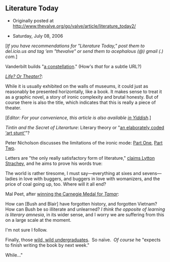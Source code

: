 ## Literature Today

 * Originally posted at http://www.thevalve.org/go/valve/article/literature_today2/

* Saturday, July 08, 2006 

\[_If you have recommendations for "Literature Today," post them to del.icio.us and tag ‘em "thevalve" or send them to acephalous (@) gmail (.) com._\]

Vanderbilt builds "[a constellation](http://www.vanderbilt.edu/news/releases/2006/5/25/five-prominent-african-american-literature-scholars-to-move-to-vanderbilt-hortense-spillers-houston-baker-among-new-hires)."  (How's _that_ for a subtle URL?)

[_Life? Or Theater?_](http://www.forward.com/articles/8053):

While it is usually exhibited on the walls of museums, it could just as reasonably be presented horizontally, like a book. It makes sense to treat it as a graphic novel, a story of ironic complexity and brutal honesty. But of course there is also the title, which indicates that this is really a piece of theater.

\[_Editor: For your convenience, this article is also available [in Yiddish](http://yiddish.forward.com/)_.\]

_Tintin and the Secret of Literarture_: Literary theory or "[an elaborately coded ‘art stunt'](http://www.timesonline.co.uk/article/0,,923-2258995,00.html)"?

Peter Nicholson discusses the limitations of the ironic mode: [Part One](http://3quarksdaily.blogs.com/3quarksdaily/2005/09/poetry_and_cult.html), [Part Two](http://3quarksdaily.blogs.com/3quarksdaily/2005/10/poetry_and_cult.html).

Letters are "the only really satisfactory form of literature," [claims Lytton Strachey](http://www.courier-journal.com/apps/pbcs.dll/article?AID=/20060708/FEATURES06/607080351/1010/FEATURES), and he aims to prove his words true: 

The world is rather tiresome, I must say—everything at sixes and sevens—ladies in love with buggers, and buggers in love with womanizers, and the price of coal going up, too. Where will it all end?

Mal Peet, after [winning the Carnegie Medal for _Tamar_](http://enjoyment.independent.co.uk/books/news/article1166498.ece):

How can [Bush and Blair] have forgotten history, and forgotten Vietnam? How can Bush be so illiterate and unlearned? _I think the opposite of learning is literary amnesia_, in its wider sense, and I worry we are suffering from this on a large scale at the moment.

I'm not sure I follow.

Finally, those [wild, wild undergraduates](http://khastv.com/modules/news/article.php?storyid=5519).  So naïve.  _Of course_ he "expects to finish writing the book by next week."  

While..."

